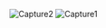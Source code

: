 
![Capture2](https://user-images.githubusercontent.com/97885339/213861672-a9bb9cdb-b1e0-4834-94f3-8b0fbdee5240.PNG)
![Capture1](https://user-images.githubusercontent.com/97885339/213861673-6da89c00-eda7-4078-832f-b3dd79458ef8.PNG)
